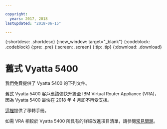 ```yaml
---

copyright:
  years: 2017, 2018
lastupdated: "2018-06-15"

---
```


{:shortdesc: .shortdesc}
{:new_window: target="_blank"}
{:codeblock: .codeblock}
{:pre: .pre}
{:screen: .screen}
{:tip: .tip}
{:download: .download}

# 舊式 Vyatta 5400
我們免費提供了 Vyatta 5400 的下列文件。 

舊式 Vyatta 5400 客戶應該儘快升級至 IBM Virtual Router Appliance (VRA)，因為 Vyatta 5400 最快在 2018 年 4 月即不再受支援。

[這裡](http://wpc.c320.edgecastcdn.net/00C320/Vyatta%205400%20to%20Virtual%20Router%20Appliance%20Upgrade%20Options.pdf)提供了移轉手冊。

如需 VRA 相較於 Vyatta 5400 所具有的詳細改進項目清單，請參閱[常見問題](faqs.html#what-improvements-does-the-virtual-router-appliance-vyatta-5600-have-over-the-vyatta-5400-)。 
